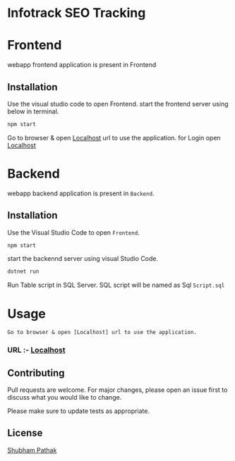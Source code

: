 # Infotrack SEO Tracking

# Frontend
webapp frontend application is present in Frontend

## Installation

Use the visual studio code to open Frontend.
start the frontend server using below in terminal.

```bash
npm start
```
Go to browser & open [Localhost](http://localhost:4200/seotracking) url to use the application.
for Login open [Localhost](http://localhost:4200/login)

# Backend
webapp backend application is present in `Backend`.

## Installation

Use the Visual Studio Code to open `Frontend`.
```bash
npm start 
```
start the backennd server using visual Studio Code.
```bash
dotnet run 
```

Run Table script in SQL Server.
SQL script will be named as Sql `Script.sql`

# Usage

```node
Go to browser & open [Localhost] url to use the application.
```
### URL :- [Localhost](http://localhost:4200/seotracking)


## Contributing

Pull requests are welcome. For major changes, please open an issue first
to discuss what you would like to change.

Please make sure to update tests as appropriate.

## License

[Shubham Pathak](#)
